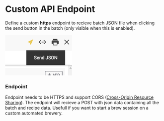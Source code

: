# Custom API Endpoint

Define a custom **https** endpoint to recieve batch JSON file when clicking the send button in the batch \(only visible when this is enabled\).

![Send JSON button appears in batch when this is activated](../.gitbook/assets/image%20%2868%29.png)

### Endpoint

Endpoint needs to be HTTPS and support CORS \([Cross-Origin Resource Sharing](https://developer.mozilla.org/en-US/docs/Web/HTTP/CORS)\). The endpoint will recieve a POST with json data containing all the batch and recipe data. Usefull if you want to start a brew session on a custom automated brewery.

